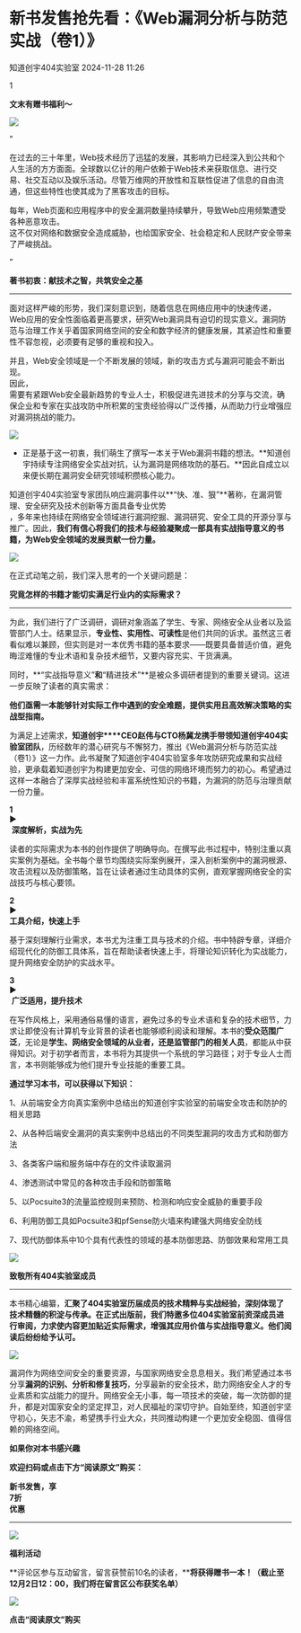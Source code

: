#  新书发售抢先看：《Web漏洞分析与防范实战（卷1）》   
 知道创宇404实验室   2024-11-28 11:26  
  
1  
  
**文末有赠书福利～**  
  
![](https://mmbiz.qpic.cn/mmbiz_png/Oan15mBs7fP5dd56tNe5XibibNRagCDtl6o5YqQoRbuXMicHskLN8fcJm9It9E7paFFSAKAwEzWwpnz23aLAu3XYQ/640?wx_fmt=png&from=appmsg "")  
  
  
”  
  
  
  
在过去的三十年里，Web技术经历了迅猛的发展，其影响力已经深入到公共和个人生活的方方面面。全球数以亿计的用户依赖于Web技术来获取信息、进行交易、社交互动以及娱乐活动。尽管万维网的开放性和互联性促进了信息的自由流通，但这些特性也使其成为了黑客攻击的目标。  
  
  
每年，Web页面和应用程序中的安全漏洞数量持续攀升，导致Web应用频繁遭受各种恶意攻击。  
这不仅对网络和数据安全造成威胁，也给国家安全、社会稳定和人民财产安全带来了严峻挑战。  
  
  
”  
  
  
**著书初衷：献技术之智，共筑安全之基**  
  
****  
面对这样严峻的形势，我们深刻意识到，随着信息在网络应用中的快速传递，Web应用的安全性面临着更高要求，研究Web漏洞具有迫切的现实意义。漏洞防范与治理工作关乎着国家网络空间的安全和数字经济的健康发展，其紧迫性和重要性不容忽视，必须要有足够的重视和投入。  
  
  
并且，Web安全领域是一个不断发展的领域，新的攻击方式与漏洞可能会不断出现。  
因此，  
需要有紧跟Web安全最新趋势的专业人士，积极促进先进技术的分享与交流，确保企业和专家在实战攻防中所积累的宝贵经验得以广泛传播，从而助力行业增强应对漏洞挑战的能力。  
  
  
![](https://mmbiz.qpic.cn/mmbiz_jpg/Oan15mBs7fNk3TelA4aqdy7ReXDdWmCa6IKArusraG3QicX7AaYk873V9zgNlfr81OSqscibLgaEmfT05DQulIiaw/640?wx_fmt=jpeg&from=appmsg "")  
  
  
  
- 正是基于这一初衷，我们萌生了撰写一本关于Web漏洞书籍的想法。**知道创宇持续专注网络安全实战对抗，认为漏洞是网络攻防的基石。**因此自成立以来便长期在漏洞安全研究领域积攒核心能力。  
  
知道创宇404实验室专家团队响应漏洞事件以**“快、准、狠”**著称，在漏洞管理、安全研究及技术创新等方面具备专业优势  
，多年来也持续在网络安全领域进行漏洞挖掘、漏洞研究、安全工具的开源分享与推广。因此，**我们有信心将我们的技术与经验凝聚成一部具有实战指导意义的书籍，为Web安全领域的发展贡献一份力量。**  
  
  
  
![](https://mmbiz.qpic.cn/mmbiz_jpg/Oan15mBs7fP5dd56tNe5XibibNRagCDtl6CAEZSjQruPmt935KGE9Dm0r0GAdIlyrddnu0RkibsbwW7iaWtFIibBRGg/640?wx_fmt=jpeg&from=appmsg "")  
  
  
在正式动笔之前，我们深入思考的一个关键问题是：  
  
  
**究竟怎样的书籍才能切实满足行业内的实际需求？**  
  
****  
为此，我们进行了广泛调研，调研对象涵盖了学生、专家、网络安全从业者以及监管部门人士。结果显示，**专业性、实用性、可读性**是他们共同的诉求。虽然这三者看似难以兼顾，但实则是对一本优秀书籍的基本要求——既要具备普适价值，避免晦涩难懂的专业术语和复杂技术细节，又要内容充实、干货满满。  
  
  
同时，**“实战指导意义”**和**“精进技术”**是被众多调研者提到的重要关键词。这进一步反映了读者的真实需求：  
  
  
**他们亟需一本能够针对实际工作中遇到的安全难题，提供实用且高效解决策略的实战型指南。**  
  
  
为满足上述需求，**知道创宇****CEO赵伟与CTO杨冀龙携手带领知道创宇404实验室团队**，历经数年的潜心研究与不懈努力，推出《Web漏洞分析与防范实战（卷1）》这一力作。此书凝聚了知道创宇404实验室多年攻防研究成果和实战经验，更承载着知道创宇为构建更加安全、可信的网络环境而努力的初心。希望通过这样一本融合了深厚实战经验和丰富系统性知识的书籍，为漏洞的防范与治理贡献一份力量。  
  
**1**  
►   
 **深度解析，实战为先**  
  
读者的实际需求为本书的创作提供了明确导向。在撰写此书过程中，特别注重以真实案例为基础。全书每个章节均围绕实际案例展开，深入剖析案例中的漏洞根源、攻击流程以及防御策略，旨在让读者通过生动具体的实例，直观掌握网络安全的实战技巧与核心要领。  
  
**2**  
►    
**工具介绍，快速上手**  
  
基于深刻理解行业需求，本书尤为注重工具与技术的介绍。书中特辟专章，详细介绍现代化的防御工具体系，旨在帮助读者快速上手，将理论知识转化为实战能力，提升网络安全防护的实战水平。  
  
**3**  
►   
 **广泛适用，提升技术**  
  
在写作风格上，采用通俗易懂的语言，避免过多的专业术语和复杂的技术细节，力求让即使没有计算机专业背景的读者也能够顺利阅读和理解。本书的**受众范围广泛**，无论是**学生、网络安全领域的从业者，**还是**监管部门的相关人员**，都能从中获得知识。对于初学者而言，本书将为其提供一个系统的学习路径；对于专业人士而言，本书则能够成为他们提升专业技能的重要工具。  
  
  
  
  
  
  
  
  
**通过学习本书，可以获得以下知识：**  
  
  
1、从前端安全方向真实案例中总结出的知道创宇实验室的前端安全攻击和防护的相关思路  
  
  
2、从各种后端安全漏洞的真实案例中总结出的不同类型漏洞的攻击方式和防御方法  
  
  
3、各类客户端和服务端中存在的文件读取漏洞  
  
  
4、渗透测试中常见的各种攻击手段和防御策略  
  
  
5、以Pocsuite3的流量监控规则来预防、检测和响应安全威胁的重要手段  
  
  
6、利用防御工具如Pocsuite3和pfSense防火墙来构建强大网络安全防线  
  
  
7、现代防御体系中10个具有代表性的领域的基本防御思路、防御效果和常用工具  
  
  
![](https://mmbiz.qpic.cn/mmbiz_png/Oan15mBs7fP5dd56tNe5XibibNRagCDtl66spehcjDTUBiaGj2mqtiafZWQxGibKn5U2oMNzL0OUCUWrvsLWHicUVDpg/640?wx_fmt=png&from=appmsg "")  
  
  
  
**致敬所有404实验室成员**  
  
****  
本书精心编纂，**汇聚了404实验室历届成员的技术精粹与实战经验，深刻体现了技术精髓的积淀与传承。**在正式出版前，我们特邀多位404实验室前资深成员进行审阅，力求使内容更加贴近实际需求，增强其应用价值与实战指导意义。他们阅读后纷纷给予认可**。**  
  
  
![](https://mmbiz.qpic.cn/mmbiz_png/Oan15mBs7fNk3TelA4aqdy7ReXDdWmCad1BJxoM6HhLhUXa54MNia9jVtxTgtkQQia4CGG5rrPiamq50tQMdGAflQ/640?wx_fmt=png&from=appmsg "")  
  
  
  
  
漏洞作为网络空间安全的重要资源，与国家网络安全息息相关。我们希望通过本书分享**漏洞的识别、分析和修复技巧**，分享最新的安全技术，助力网络安全人才的专业素质和实战能力的提升。网络安全无小事，每一项技术的突破，每一次防御的提升，都是对国家安全的坚定捍卫，对人民福祉的深切守护。自始至终，知道创宇坚守初心，矢志不渝，希望携手行业大众，共同推动构建一个更加安全稳固、值得信赖的网络空间。  
  
  
**如果你对本书感兴趣**  
  
**欢迎扫码或点击下方“阅读原文”购买：**  
  
**新书发售，享**  
**7折**  
**优惠**  
  
****  
![](https://mmbiz.qpic.cn/mmbiz_jpg/Oan15mBs7fP5dd56tNe5XibibNRagCDtl6pjkK18UVsibErQEnhGTqrz5VPShyQibjN57gqEQniaykCEdziazDMDDScQ/640?wx_fmt=jpeg&from=appmsg "")  
  
  
**福利活动**  
  
  
  
**评论区参与互动留言，留言获赞前10名的读者，****将获得赠书一本！（截止至12月2日12：00，我们将在留言区公布获奖名单）**  
  
  
![](https://mmbiz.qpic.cn/mmbiz_gif/Oan15mBs7fP5dd56tNe5XibibNRagCDtl66fAdI4Lrc8tF27PriaAa6ROm1GfJZuZf7lQCcwaVxxKJG1KxGopDFSg/640?wx_fmt=gif&from=appmsg "")  
  
**点击“阅读原文”购买**  
  
  
  
